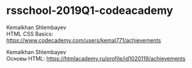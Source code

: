# rsschool-2019Q1-codeacademy
Kemalkhan Shlembayev  
HTML CSS Basics: https://www.codecademy.com/users/kemal771/achievements

Kemalkhan Shlembayev  
Основы HTML: https://htmlacademy.ru/profile/id1020119/achievements
